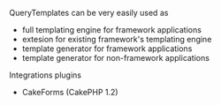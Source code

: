 QueryTemplates can be very easily used as
  * full templating engine for framework applications
  * extesion for existing framework's templating engine
  * template generator for framework applications
  * template generator for non-framework applications

Integrations plugins
  * CakeForms (CakePHP 1.2)